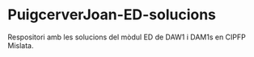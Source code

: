 # PuigcerverJoan-ED-solucions
Respositori amb les solucions del mòdul ED de DAW1 i DAM1s en CIPFP Mislata.